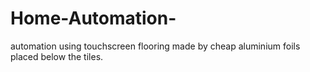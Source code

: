 # Home-Automation-
automation using touchscreen flooring made by cheap aluminium foils placed below the tiles.
